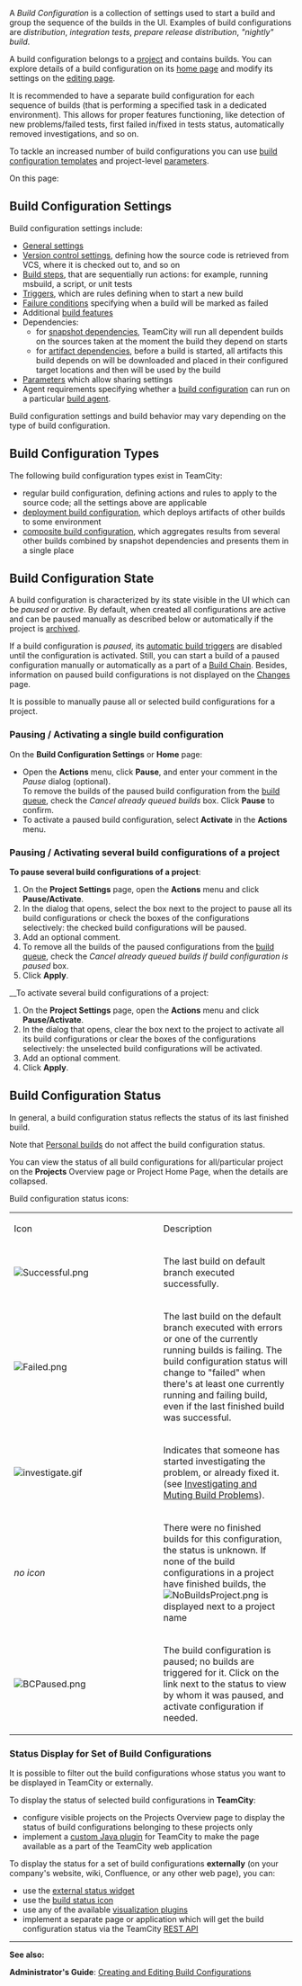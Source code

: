 [//]: # (title: Build Configuration)
[//]: # (auxiliary-id: Build Configuration)

A _Build Configuration_ is a collection of settings used to start a build and group the sequence of the builds in the UI. Examples of build configurations are _distribution_, _integration tests_, _prepare release distribution_, _"nightly" build_. 

A build configuration belongs to a [project](project.md) and contains builds. You can explore details of a build configuration on its [home page](viewing-build-configuration-details.md) and modify its settings on the [editing page](creating-and-editing-build-configurations.md).

It is recommended to have a separate build configuration for each sequence of builds (that is performing a specified task in a dedicated environment). This allows for proper features functioning, like detection of new problems/failed tests, first failed in/fixed in tests status, automatically removed investigations, and so on.

To tackle an increased number of build configurations you can use [build configuration templates](build-configuration-template.md) and project-level [parameters](configuring-build-parameters.md).

On this page:

<tag-list of="chapter" mode="tree" depth="4"/>

## Build Configuration Settings

Build configuration settings include:
* [General settings](configuring-general-settings.md)
* [Version control settings](vcs-root.md), defining how the source code is retrieved from VCS, where it is checked out to, and so on
* [Build steps](configuring-build-steps.md), that are sequentially run actions: for example, running msbuild, a script, or unit tests
* [Triggers](configuring-build-triggers.md), which are rules defining when to start a new build
* [Failure conditions](build-failure-conditions.md) specifying when a build will be marked as failed
* Additional [build features](adding-build-features.md)
* Dependencies:  
    * for [snapshot dependencies](snapshot-dependencies.md), TeamCity will run all dependent builds on the sources taken at the moment the build they depend on starts
    * for [artifact dependencies](artifact-dependencies.md), before a build is started, all artifacts this build depends on will be downloaded and placed in their configured target locations and then will be used by the build
* [Parameters](configuring-build-parameters.md) which allow sharing settings
* Agent requirements specifying whether a [build configuration](build-configuration.md) can run on a particular [build agent](build-agent.md).


<note>

Build configuration settings and build behavior may vary depending on the type of build configuration.
</note>

## Build Configuration Types

The following build configuration types exist in TeamCity:

* regular build configuration, defining actions and rules to apply to the source code; all the settings above are applicable
* [deployment build configuration](deployment-build-configuration.md), which deploys artifacts of other builds to some environment
* [composite build configuration](composite-build-configuration.md), which aggregates results from several other builds combined by snapshot dependencies and presents them in a single place

## Build Configuration State

A build configuration is characterized by its state visible in the UI which can be _paused_ or _active_. By default, when created all configurations are active and can be paused manually as described below or automatically if the project is [archived](archiving-projects.md).

If a build configuration is _paused_, its [automatic build triggers](configuring-build-triggers.md) are disabled until the configuration is activated. Still, you can start a build of a paused configuration manually or automatically as a part of a [Build Chain](build-chain.md). Besides, information on paused build configurations is not displayed on the [Changes](viewing-your-changes.md) page.

It is possible to manually pause all or selected build configurations for a project.

### Pausing / Activating a single build configuration

On the __Build Configuration Settings__ or __Home__ page:
* Open the __Actions__ menu, click __Pause__, and enter your comment in the _Pause_ dialog (optional).  
To remove the builds of the paused build configuration from the [build queue](build-queue.md), check the _Cancel already queued builds_ box.
Click __Pause__ to confirm.
* To activate a paused build configuration, select __Activate__ in the __Actions__ menu.

### Pausing / Activating several build configurations of a project

__To pause several build configurations of a project__:

1. On the __Project Settings__ page, open the __Actions__ menu and click __Pause/Activate__.
2. In the dialog that opens, select the box next to the project to pause all its build configurations or check the boxes of the configurations selectively: the checked build configurations will be paused.
3. Add an optional comment.
4. To remove all the builds of the paused configurations from the [build queue](build-queue.md), check the _Cancel already queued builds if build configuration is paused_ box.
5. Click __Apply__. 

__To activate several build configurations of a project:

1. On the __Project Settings__ page, open the __Actions__ menu and click __Pause/Activate__.
2. In the dialog that opens, clear the box next to the project to activate all its build configurations or clear the boxes of the configurations selectively: the unselected build configurations will be activated.
3. Add an optional comment.
4. Click __Apply__. 

## Build Configuration Status

In general, a build configuration status reflects the status of its last finished build.

Note that [Personal builds](personal-build.md) do not affect the build configuration status.

You can view the status of all build configurations for all/particular project on the __Projects__ Overview page or Project Home Page, when the details are collapsed.

Build configuration status icons:

<table><tr>

<td width="250">

Icon


</td>

<td>

Description


</td></tr><tr>

<td>

![Successful.png](Successful.png)


</td>

<td>

The last build on default branch executed successfully.


</td></tr><tr>

<td>

![Failed.png](Failed.png)


</td>

<td>

The last build on the default branch executed with errors or one of the currently running builds is failing. The build configuration status will change to "failed" when there's at least one currently running and failing build, even if the last finished build was successful.


</td></tr><tr>

<td>

![investigate.gif](investigate.gif)


</td>

<td>

Indicates that someone has started investigating the problem, or already fixed it. (see [Investigating and Muting Build Problems](investigating-and-muting-build-problems.md)).


</td></tr><tr>

<td>

_no icon_


</td>

<td>

There were no finished builds for this configuration, the status is unknown. If none of the build configurations in a project have finished builds, the ![NoBuildsProject.png](NoBuildsProject.png) is displayed next to a project name


</td></tr><tr>

<td>

![BCPaused.png](BCPaused.png)


</td>

<td>

The build configuration is paused; no builds are triggered for it. Click on the link next to the status to view by whom it was paused, and activate configuration if needed.


</td></tr></table>

### Status Display for Set of Build Configurations

It is possible to filter out the build configurations whose status you want to be displayed in TeamCity or externally.

To display the status of selected build configurations in __TeamCity__:
* configure visible projects on the Projects Overview page to display the status of build configurations belonging to these projects only
* implement a [custom Java plugin](https://confluence.jetbrains.com/display/TCD18/Developing+TeamCity+Plugins) for TeamCity to make the page available as a part of  the TeamCity web application

To display the status for a set of build configurations __externally__ (on your company's website, wiki, Confluence, or any other web page), you can:
* use the [external status widget](configuring-general-settings.md#HTML+Status+Widget)
* use the [build status icon](rest-api.md#Build+Status+Icon)
* use any of the available [visualization plugins](https://plugins.jetbrains.com/search?correctionAllowed=true&pr=teamcity&orderBy=relevance&tags=Notification%2FVisualizers&search=)
* implement a separate page or application which will get the build configuration status via the TeamCity [REST API](rest-api.md)

 __  __

__See also:__

__Administrator's Guide__: [Creating and Editing Build Configurations](creating-and-editing-build-configurations.md)
